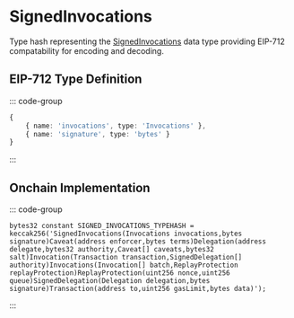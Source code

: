 # SignedInvocations
        
Type hash representing the [SignedInvocations](/base-types/SignedInvocations) data type providing EIP-712 compatability for encoding and decoding.

## EIP-712 Type Definition

::: code-group

```typescript [SignedInvocations]
{
    { name: 'invocations', type: 'Invocations' },
	{ name: 'signature', type: 'bytes' } 
}
```

:::

## Onchain Implementation

::: code-group

```solidity [Types.sol:SIGNED_INVOCATIONS_TYPEHASH]
bytes32 constant SIGNED_INVOCATIONS_TYPEHASH = keccak256('SignedInvocations(Invocations invocations,bytes signature)Caveat(address enforcer,bytes terms)Delegation(address delegate,bytes32 authority,Caveat[] caveats,bytes32 salt)Invocation(Transaction transaction,SignedDelegation[] authority)Invocations(Invocation[] batch,ReplayProtection replayProtection)ReplayProtection(uint256 nonce,uint256 queue)SignedDelegation(Delegation delegation,bytes signature)Transaction(address to,uint256 gasLimit,bytes data)');
```

:::